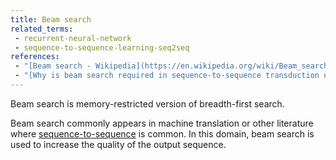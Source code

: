 ```yaml
---
title: Beam search
related_terms:
 - recurrent-neural-network
 - sequence-to-sequence-learning-seq2seq
references:
 - "[Beam search - Wikipedia](https://en.wikipedia.org/wiki/Beam_search)"
 - "[Why is beam search required in sequence-to-sequence transduction using recurrent neural networks? - Quora](https://www.quora.com/Why-is-beam-search-required-in-sequence-to-sequence-transduction-using-recurrent-neural-networks)"
---
```

Beam search is memory-restricted version of breadth-first search.

Beam search commonly appears in machine translation or other literature where
[sequence-to-sequence](/terms/sequence-to-sequence-learning-seq2seq/) is common.
In this domain, beam search is used to increase the quality of the output sequence.